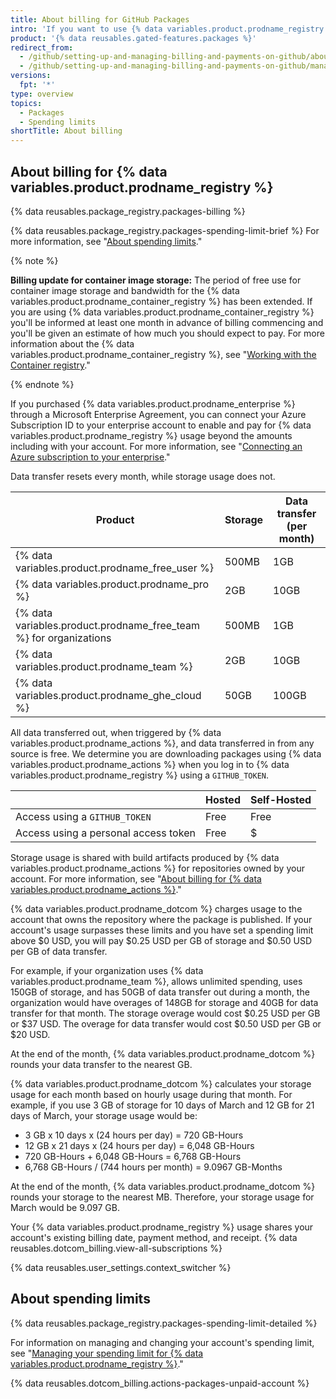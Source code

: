 ```yaml
---
title: About billing for GitHub Packages
intro: 'If you want to use {% data variables.product.prodname_registry %} beyond the storage or data transfer included in your account, you will be billed for additional usage.'
product: '{% data reusables.gated-features.packages %}'
redirect_from:
  - /github/setting-up-and-managing-billing-and-payments-on-github/about-billing-for-github-packages
  - /github/setting-up-and-managing-billing-and-payments-on-github/managing-billing-for-github-packages/about-billing-for-github-packages
versions:
  fpt: '*'
type: overview
topics:
  - Packages
  - Spending limits
shortTitle: About billing
---
```

## About billing for {% data variables.product.prodname_registry %}

{% data reusables.package_registry.packages-billing %}

{% data reusables.package_registry.packages-spending-limit-brief %} For more information, see "[About spending limits](#about-spending-limits)."

{% note %}

**Billing update for container image storage:** The period of free use for container image storage and bandwidth for the {% data variables.product.prodname_container_registry %} has been extended. If you are using {% data variables.product.prodname_container_registry %} you'll be informed at least one month in advance of billing commencing and you'll be given an estimate of how much you should expect to pay. For more information about the {% data variables.product.prodname_container_registry %}, see "[Working with the Container registry](/packages/working-with-a-github-packages-registry/working-with-the-container-registry)."

{% endnote %}

If you purchased {% data variables.product.prodname_enterprise %} through a Microsoft Enterprise Agreement, you can connect your Azure Subscription ID to your enterprise account to enable and pay for {% data variables.product.prodname_registry %} usage beyond the amounts including with your account. For more information, see "[Connecting an Azure subscription to your enterprise](/github/setting-up-and-managing-your-enterprise/connecting-an-azure-subscription-to-your-enterprise)."

Data transfer resets every month, while storage usage does not.

Product | Storage | Data transfer (per month)
------- | ------- | ---------
{% data variables.product.prodname_free_user %} | 500MB | 1GB
{% data variables.product.prodname_pro %} | 2GB | 10GB
{% data variables.product.prodname_free_team %} for organizations | 500MB | 1GB |
{% data variables.product.prodname_team %} | 2GB | 10GB
{% data variables.product.prodname_ghe_cloud %} | 50GB | 100GB

All data transferred out, when triggered by {% data variables.product.prodname_actions %}, and data transferred in from any source is free. We determine you are downloading packages using {% data variables.product.prodname_actions %} when you log in to {% data variables.product.prodname_registry %} using a `GITHUB_TOKEN`.

||Hosted|Self-Hosted|
|-|-|-|
|Access using a `GITHUB_TOKEN`|Free|Free|
|Access using a personal access token|Free|$|

Storage usage is shared with build artifacts produced by {% data variables.product.prodname_actions %} for repositories owned by your account. For more information, see "[About billing for {% data variables.product.prodname_actions %}](/billing/managing-billing-for-github-actions/about-billing-for-github-actions)."

{% data variables.product.prodname_dotcom %} charges usage to the account that owns the repository where the package is published. If your account's usage surpasses these limits and you have set a spending limit above $0 USD, you will pay $0.25 USD per GB of storage and $0.50 USD per GB of data transfer.

For example, if your organization uses {% data variables.product.prodname_team %}, allows unlimited spending, uses 150GB of storage, and has 50GB of data transfer out during a month, the organization would have overages of 148GB for storage and 40GB for data transfer for that month. The storage overage would cost $0.25 USD per GB or $37 USD. The overage for data transfer would cost $0.50 USD per GB or $20 USD.

At the end of the month, {% data variables.product.prodname_dotcom %} rounds your data transfer to the nearest GB.

{% data variables.product.prodname_dotcom %} calculates your storage usage for each month based on hourly usage during that month. For example, if you use 3 GB of storage for 10 days of March and 12 GB for 21 days of March, your storage usage would be:

- 3 GB x 10 days x (24 hours per day) = 720 GB-Hours
- 12 GB x 21 days x (24 hours per day) = 6,048 GB-Hours
- 720 GB-Hours + 6,048 GB-Hours = 6,768 GB-Hours
- 6,768 GB-Hours / (744 hours per month) = 9.0967 GB-Months

At the end of the month, {% data variables.product.prodname_dotcom %} rounds your storage to the nearest MB. Therefore, your storage usage for March would be 9.097 GB.

Your {% data variables.product.prodname_registry %} usage shares your account's existing billing date, payment method, and receipt. {% data reusables.dotcom_billing.view-all-subscriptions %}

{% data reusables.user_settings.context_switcher %}

## About spending limits

{% data reusables.package_registry.packages-spending-limit-detailed %}

For information on managing and changing your account's spending limit, see "[Managing your spending limit for {% data variables.product.prodname_registry %}](/billing/managing-billing-for-github-packages/managing-your-spending-limit-for-github-packages)."

{% data reusables.dotcom_billing.actions-packages-unpaid-account %}
